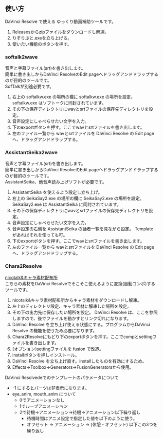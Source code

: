 ## 使い方
DaVinci Resolve で使える ゆっくり動画補助ツールです。
1. Releasesからzipファイルをダウンロードし解凍。
2. りぞりぷと.exeを立ち上げる。
3. 使いたい機能のボタンを押す。
### softalk2wave
音声と字幕ファイル(srt)を書き出します。  
簡単に書き出しからDaVinci ResolveのEdit pageへドラッグアンドドラップするのが目的のツールです。  
SofTalkが別途必要です。
1. 右上の softalkw.exe の場所の欄に softalkw.exe の場所を設定。 softalkw.exe はソフトークに同封されています。
2. その下の保存ディレクトリにwavとsrtファイルの保存先ディレクトリを設定。
3. 音声設定にしゃべらせたい文字を入力。
4. 下のexportボタンを押す。ここでwavとsrtファイルを書き出します。
5. 左のファイル一覧から wavとsrtファイルを DaVinci Resolve の Edit page へ、ドラッグアンドドラップする。
### AssistantSeika2wave
音声と字幕ファイル(srt)を書き出します。  
簡単に書き出しからDaVinci ResolveのEdit pageへドラッグアンドドラップするのが目的のツールです。  
AssistantSeika、他音声読み上げソフトが必要です。
1. AssistantSeika を使えるよう設定し立ち上げ。
2. 右上の SeikaSay2.exe の場所の欄に SeikaSay2.exe の場所を設定。 SeikaSay2.exe は AssistantSeika に同封されています。
3. その下の保存ディレクトリにwavとsrtファイルの保存先ディレクトリを設定。
4. 音声設定にしゃべらせたい文字を入力。
5. 音声設定の右側を AssistantSeika の話者一覧を見ながら設定。 Template があればそれを使っても可。
6. 下のexportボタンを押す。ここでwavとsrtファイルを書き出します。
7. 左のファイル一覧から wavとsrtファイルを DaVinci Resolve の Edit page へ、ドラッグアンドドラップする。
### Chara2Resolve
[nicotalk&キャラ素材配布所](http://www.nicotalk.com/charasozai.html)  
こちらの素材をDaVinci Resolveでそこそこ使えるように変換(自動コンポ)するツールです。  
1. nicotalk&キャラ素材配布所からキャラ素材をダウンロードし解凍。
2. 左上のディレクトリ設定、キャラ素材に解凍した場所を設定。
3. その下の出力先に保存したい場所を設定。 DaVinci Resolve は、ここを参照しますので、後でファイルを動かすとリンク切れになります。
4. DaVinci Resolve を立ち上げ使える状態にする。プログラムからDaVinci Resolve の機能を使うため必要になります。
5. Chara2Resolveにもどり下のexportボタンを押す。ここでcompとsettingファイルを書き出します。
6. (オプション)settingファイルを fusion で改造。
7. installボタンを押しインストール。
8. DaVinci Resolve を立ち上げ直す。installしたものを有効にするため。
9. Effects->Toolbox->Generators->FusionGeneratorsから使用。

DaVinci Resolvedeでのテンプレートのパラメータについて
- -1 にするとパーツは非表示になります。
- eye_anim, mouth_anim について
  - 0でアニメーションなし
  - 1でループアニメーション
  - 2で待機->アニメーション->待機->アニメーション以下繰り返し
    - 待機時間はアニメ設定で指定した値を以下のように使う。
    - オフセット -> アニメーション -> (休憩 - オフセット) 以下この3つを繰り返し
